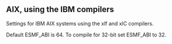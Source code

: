 ## AIX, using the IBM compilers

Settings for IBM AIX systems using the xlf and xlC compilers.

Default ESMF_ABI is 64. To compile for 32-bit set ESMF_ABI to 32.

